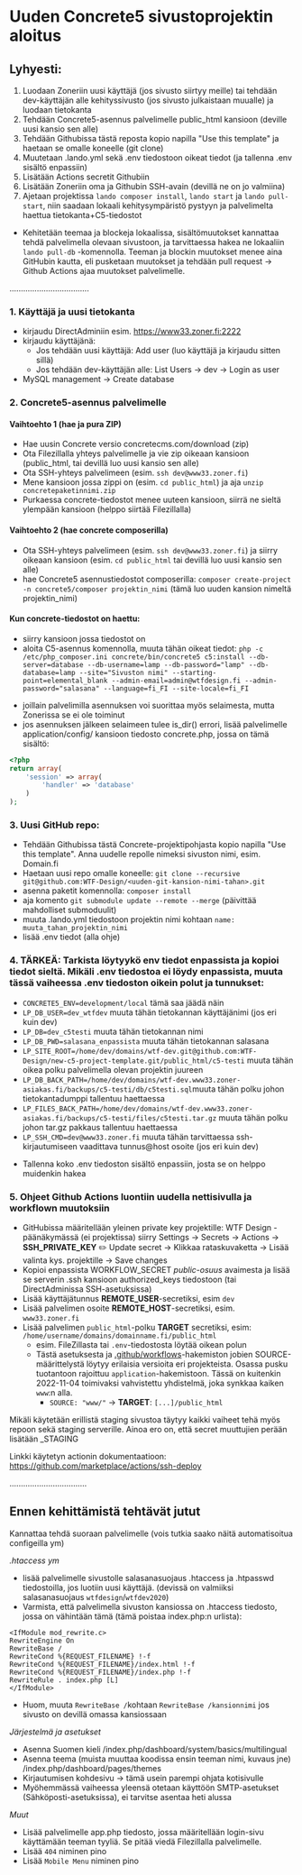 # Uuden Concrete5 sivustoprojektin aloitus


## Lyhyesti:
1. Luodaan Zoneriin uusi käyttäjä (jos sivusto siirtyy meille) tai tehdään dev-käyttäjän alle kehityssivusto (jos sivusto julkaistaan muualle) ja luodaan tietokanta
2. Tehdään Concrete5-asennus palvelimelle public_html kansioon (deville uusi kansio sen alle)
3. Tehdään Githubissa tästä reposta kopio napilla "Use this template" ja haetaan se omalle koneelle (git clone)
4. Muutetaan .lando.yml sekä .env tiedostoon oikeat tiedot (ja tallenna .env sisältö enpassiin)
5. Lisätään Actions secretit Githubiin
6. Lisätään Zoneriin oma ja Githubin SSH-avain (devillä ne on jo valmiina)
7. Ajetaan projektissa `lando composer install`, `lando start` ja `lando pull-start`, niin saadaan lokaali kehitysympäristö pystyyn ja palvelimelta haettua tietokanta+C5-tiedostot
* Kehitetään teemaa ja blockeja lokaalissa, sisältömuutokset kannattaa tehdä palvelimella olevaan sivustoon, ja tarvittaessa hakea ne lokaaliin `lando pull-db` -komennolla. Teeman ja blockin muutokset menee aina GitHubin kautta, eli pusketaan muutokset ja tehdään pull request -> Github Actions ajaa muutokset palvelimelle.

...................................


### 1. Käyttäjä ja uusi tietokanta
- kirjaudu DirectAdminiin esim. https://www33.zoner.fi:2222
- kirjaudu käyttäjänä:
  - Jos tehdään uusi käyttäjä: Add user (luo käyttäjä ja kirjaudu sitten sillä)
  - Jos tehdään dev-käyttäjän alle: List Users -> dev -> Login as user
- MySQL management -> Create database

### 2. Concrete5-asennus palvelimelle
#### Vaihtoehto 1 (hae ja pura ZIP)
  - Hae uusin Concrete versio concretecms.com/download (zip)
  - Ota Filezillalla yhteys palvelimelle ja vie zip oikeaan kansioon (public_html, tai devillä luo uusi kansio sen alle)
  - Ota SSH-yhteys palvelimeen (esim. `ssh dev@www33.zoner.fi`)
  - Mene kansioon jossa zippi on (esim. `cd public_html`) ja aja `unzip concretepaketinnimi.zip`
  - Purkaessa concrete-tiedostot menee uuteen kansioon, siirrä ne sieltä ylempään kansioon (helppo siirtää Filezillalla)

#### Vaihtoehto 2 (hae concrete composerilla)
  - Ota SSH-yhteys palvelimeen (esim. `ssh dev@www33.zoner.fi`) ja siirry oikeaan kansioon (esim. `cd public_html` tai devillä luo uusi kansio sen alle)
  - hae Concrete5 asennustiedostot composerilla: `composer create-project -n concrete5/composer projektin_nimi` (tämä luo uuden kansion nimeltä projektin_nimi)

#### Kun concrete-tiedostot on haettu:
- siirry kansioon jossa tiedostot on
- aloita C5-asennus komennolla, muuta tähän oikeat tiedot: `php -c /etc/php_composer.ini concrete/bin/concrete5 c5:install --db-server=database --db-username=lamp --db-password="lamp" --db-database=lamp --site="Sivuston nimi" --starting-point=elemental_blank --admin-email=admin@wtfdesign.fi --admin-password="salasana" --language=fi_FI --site-locale=fi_FI`

* joillain palvelimilla asennuksen voi suorittaa myös selaimesta, mutta Zonerissa se ei ole toiminut
* jos asennuksen jälkeen selaimeen tulee is_dir() errori, lisää palvelimelle application/config/ kansioon tiedosto concrete.php, jossa on tämä sisältö:
```php
<?php
return array(
    'session' => array(
        'handler' => 'database'
    )
);
```

### 3. Uusi GitHub repo:
- Tehdään Githubissa tästä Concrete-projektipohjasta kopio napilla "Use this template". Anna uudelle repolle nimeksi sivuston nimi, esim. Domain.fi
- Haetaan uusi repo omalle koneelle: `git clone --recursive git@github.com:WTF-Design/<uuden-git-kansion-nimi-tahan>.git`
- asenna paketit komennolla: `composer install`
- aja komento `git submodule update --remote --merge` (päivittää mahdolliset submoduulit)
- muuta .lando.yml tiedostoon projektin nimi kohtaan `name: muuta_tahan_projektin_nimi`
- lisää .env tiedot (alla ohje)

### 4. TÄRKEÄ: Tarkista löytyykö env tiedot enpassista ja kopioi tiedot sieltä. Mikäli .env tiedostoa ei löydy enpassista, muuta tässä vaiheessa .env tiedoston oikein polut ja tunnukset:
- `CONCRETE5_ENV=development/local` tämä saa jäädä näin
- `LP_DB_USER=dev_wtfdev` muuta tähän tietokannan käyttäjänimi (jos eri kuin dev)
- `LP_DB=dev_c5testi` muuta tähän tietokannan nimi
- `LP_DB_PWD=salasana_enpassista` muuta tähän tietokannan salasana
- `LP_SITE_ROOT=/home/dev/domains/wtf-dev.git@github.com:WTF-Design/new-c5-project-template.git/public_html/c5-testi` muuta tähän oikea polku palvelimella olevan projektin juureen
- `LP_DB_BACK_PATH=/home/dev/domains/wtf-dev.www33.zoner-asiakas.fi/backups/c5-testi/db/c5testi.sql`muuta tähän polku johon tietokantadumppi tallentuu haettaessa
- `LP_FILES_BACK_PATH=/home/dev/domains/wtf-dev.www33.zoner-asiakas.fi/backups/c5-testi/files/c5testi.tar.gz` muuta tähän polku johon tar.gz pakkaus tallentuu haettaessa
- `LP_SSH_CMD=dev@www33.zoner.fi` muuta tähän tarvittaessa ssh-kirjautumiseen vaadittava tunnus@host osoite (jos eri kuin dev)
* Tallenna koko .env tiedoston sisältö enpassiin, josta se on helppo muidenkin hakea

### 5. Ohjeet Github Actions luontiin uudella nettisivulla ja workflown muutoksiin
- GitHubissa määritellään yleinen private key projektille: WTF Design -päänäkymässä (ei projektissa) siirry Settings -> Secrets -> Actions -> **SSH_PRIVATE_KEY** ✏️ Update secret -> Klikkaa rataskuvaketta -> Lisää valinta kys. projektille -> Save changes
- Kopioi enpassista WORKFLOW_SECRET *public-osuus* avaimesta ja lisää se serverin .ssh kansioon authorized_keys tiedostoon (tai DirectAdminissa SSH-asetuksissa)
- Lisää käyttäjätunnus **REMOTE_USER**-secretiksi, esim `dev`
- Lisää palvelimen osoite **REMOTE_HOST**-secretiksi, esim. `www33.zoner.fi`
- Lisää palvelimen `public_html`-polku **TARGET** secretiksi, esim: `/home/username/domains/domainname.fi/public_html`
  - esim. FileZillasta tai `.env`-tiedostosta löytää oikean polun
  - Tästä asetuksesta ja [.github/workflows](.github/workflows)-hakemiston jobien SOURCE-määrittelystä löytyy erilaisia versioita eri projekteista. Osassa pusku tuotantoon rajoittuu `application`-hakemistoon. Tässä on kuitenkin 2022-11-04 toimivaksi vahvistettu yhdistelmä, joka synkkaa kaiken `www`:n alla.
    - `SOURCE: "www/"` -> **TARGET**: `[...]/public_html`

Mikäli käytetään erillistä staging sivustoa täytyy kaikki vaiheet tehä myös repoon sekä staging serverille. Ainoa ero on, että secret muuttujien perään lisätään _STAGING

Linkki käytetyn actionin dokumentaatioon: https://github.com/marketplace/actions/ssh-deploy

..................................


## Ennen kehittämistä tehtävät jutut
Kannattaa tehdä suoraan palvelimelle
(vois tutkia saako näitä automatisoitua configeilla ym)

*.htaccess ym*
- lisää palvelimelle sivustolle salasanasuojaus .htaccess ja .htpasswd tiedostoilla, jos luotiin uusi käyttäjä. (devissä on valmiiksi salasanasuojaus `wtfdesign`/`wtfdev2020`)
- Varmista, että palvelimella sivuston kansiossa on .htaccess tiedosto, jossa on vähintään tämä (tämä poistaa index.php:n urlista):
````
<IfModule mod_rewrite.c>
RewriteEngine On
RewriteBase /
RewriteCond %{REQUEST_FILENAME} !-f
RewriteCond %{REQUEST_FILENAME}/index.html !-f
RewriteCond %{REQUEST_FILENAME}/index.php !-f
RewriteRule . index.php [L]
</IfModule>
````
* Huom, muuta `RewriteBase /`kohtaan `RewriteBase /kansionnimi` jos sivusto on devillä omassa kansiossaan

*Järjestelmä ja asetukset*
- Asenna Suomen kieli /index.php/dashboard/system/basics/multilingual
- Asenna teema (muista muuttaa koodissa ensin teeman nimi, kuvaus jne) /index.php/dashboard/pages/themes
- Kirjautumisen kohdesivu -> tämä usein parempi ohjata kotisivulle
- Myöhemmässä vaiheessa yleensä otetaan käyttöön SMTP-asetukset (Sähköposti-asetuksissa), ei tarvitse asentaa heti alussa

*Muut*
- Lisää palvelimelle app.php tiedosto, jossa määritellään login-sivu käyttämään teeman tyyliä. Se pitää viedä Filezillalla palvelimelle.
- Lisää `404` niminen pino
- Lisää `Mobile Menu` niminen pino
